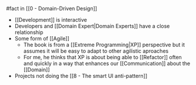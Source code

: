 #fact in [[0 - Domain-Driven Design]]

- [[Development]] is interactive
- Developers and [[Domain Expert|Domain Experts]] have a close relationship
- Some form of [[Agile]]
	- The book is from a [[Extreme Programming|XP]] perspective but it assumes it will be easy to adapt to other agilistic aproaches
	- For me, he thinks that XP is about being able to [[Refactor]] often and quickly in a way that enhances our [[Communication]] about the [[Domain]]
- Projects not doing the [[8 - The smart UI anti-pattern]]
